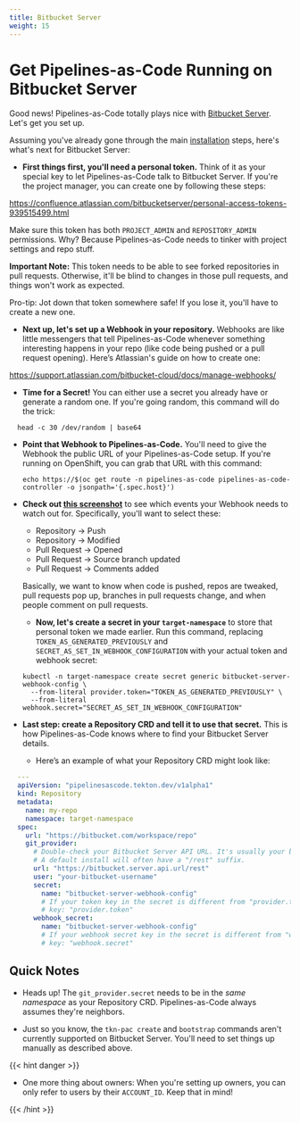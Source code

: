```yaml
---
title: Bitbucket Server
weight: 15
---
```

# Get Pipelines-as-Code Running on Bitbucket Server

Good news! Pipelines-as-Code totally plays nice with [Bitbucket Server](https://www.atlassian.com/software/bitbucket/enterprise).  Let's get you set up.

Assuming you've already gone through the main [installation](/docs/install/installation) steps, here's what's next for Bitbucket Server:

* **First things first, you'll need a personal token.**  Think of it as your special key to let Pipelines-as-Code talk to Bitbucket Server.  If you're the project manager, you can create one by following these steps:

<https://confluence.atlassian.com/bitbucketserver/personal-access-tokens-939515499.html>

Make sure this token has both `PROJECT_ADMIN` and `REPOSITORY_ADMIN` permissions.  Why? Because Pipelines-as-Code needs to tinker with project settings and repo stuff.

**Important Note:** This token needs to be able to see forked repositories in pull requests.  Otherwise, it'll be blind to changes in those pull requests, and things won't work as expected.

Pro-tip: Jot down that token somewhere safe!  If you lose it, you'll have to create a new one.

* **Next up, let's set up a Webhook in your repository.**  Webhooks are like little messengers that tell Pipelines-as-Code whenever something interesting happens in your repo (like code being pushed or a pull request opening).  Here’s Atlassian's guide on how to create one:

<https://support.atlassian.com/bitbucket-cloud/docs/manage-webhooks/>

* **Time for a Secret!**  You can either use a secret you already have or generate a random one.  If you're going random, this command will do the trick:

```shell
  head -c 30 /dev/random | base64
```

* **Point that Webhook to Pipelines-as-Code.** You'll need to give the Webhook the public URL of your Pipelines-as-Code setup.  If you're running on OpenShift, you can grab that URL with this command:

  ```shell
  echo https://$(oc get route -n pipelines-as-code pipelines-as-code-controller -o jsonpath='{.spec.host}')
  ```

* **Check out [this screenshot](/images/bitbucket-server-create-webhook.png)** to see which events your Webhook needs to watch out for.  Specifically, you'll want to select these:

  * Repository -> Push
  * Repository -> Modified
  * Pull Request -> Opened
  * Pull Request -> Source branch updated
  * Pull Request -> Comments added

  Basically, we want to know when code is pushed, repos are tweaked, pull requests pop up, branches in pull requests change, and when people comment on pull requests.

  * **Now, let's create a secret in your `target-namespace`** to store that personal token we made earlier.  Run this command, replacing `TOKEN_AS_GENERATED_PREVIOUSLY` and `SECRET_AS_SET_IN_WEBHOOK_CONFIGURATION` with your actual token and webhook secret:

  ```shell
  kubectl -n target-namespace create secret generic bitbucket-server-webhook-config \
    --from-literal provider.token="TOKEN_AS_GENERATED_PREVIOUSLY" \
    --from-literal webhook.secret="SECRET_AS_SET_IN_WEBHOOK_CONFIGURATION"
  ```

* **Last step: create a Repository CRD and tell it to use that secret.**  This is how Pipelines-as-Code knows where to find your Bitbucket Server details.

  * Here’s an example of what your Repository CRD might look like:

```yaml
  ---
  apiVersion: "pipelinesascode.tekton.dev/v1alpha1"
  kind: Repository
  metadata:
    name: my-repo
    namespace: target-namespace
  spec:
    url: "https://bitbucket.com/workspace/repo"
    git_provider:
      # Double-check your Bitbucket Server API URL. It's usually your base URL with "/rest" at the end, *not* "/api/v1.0".
      # A default install will often have a "/rest" suffix.
      url: "https://bitbucket.server.api.url/rest"
      user: "your-bitbucket-username"
      secret:
        name: "bitbucket-server-webhook-config"
        # If your token key in the secret is different from "provider.token", specify it here:
        # key: "provider.token"
      webhook_secret:
        name: "bitbucket-server-webhook-config"
        # If your webhook secret key in the secret is different from "webhook.secret", specify it here:
        # key: "webhook.secret"
```

## Quick Notes

* Heads up! The `git_provider.secret` needs to be in the *same namespace* as your Repository CRD. Pipelines-as-Code always assumes they're neighbors.

* Just so you know, the `tkn-pac create` and `bootstrap` commands aren't currently supported on Bitbucket Server. You'll need to set things up manually as described above.

{{< hint danger >}}

* One more thing about owners:  When you're setting up owners, you can only refer to users by their `ACCOUNT_ID`. Keep that in mind!

{{< /hint >}}
